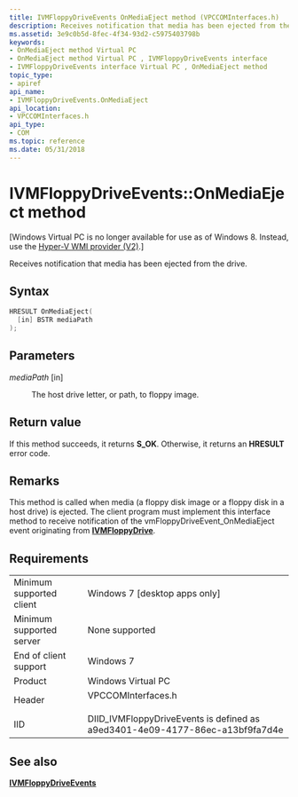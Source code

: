 ```yaml
---
title: IVMFloppyDriveEvents OnMediaEject method (VPCCOMInterfaces.h)
description: Receives notification that media has been ejected from the drive.
ms.assetid: 3e9c0b5d-8fec-4f34-93d2-c5975403798b
keywords:
- OnMediaEject method Virtual PC
- OnMediaEject method Virtual PC , IVMFloppyDriveEvents interface
- IVMFloppyDriveEvents interface Virtual PC , OnMediaEject method
topic_type:
- apiref
api_name:
- IVMFloppyDriveEvents.OnMediaEject
api_location:
- VPCCOMInterfaces.h
api_type:
- COM
ms.topic: reference
ms.date: 05/31/2018
---
```


# IVMFloppyDriveEvents::OnMediaEject method

\[Windows Virtual PC is no longer available for use as of Windows 8. Instead, use the [Hyper-V WMI provider (V2)](/windows/desktop/HyperV_v2/windows-virtualization-portal).\]

Receives notification that media has been ejected from the drive.

## Syntax


```C++
HRESULT OnMediaEject(
  [in] BSTR mediaPath
);
```



## Parameters

<dl> <dt>

*mediaPath* \[in\]
</dt> <dd>

The host drive letter, or path, to floppy image.

</dd> </dl>

## Return value

If this method succeeds, it returns **S\_OK**. Otherwise, it returns an **HRESULT** error code.

## Remarks

This method is called when media (a floppy disk image or a floppy disk in a host drive) is ejected. The client program must implement this interface method to receive notification of the vmFloppyDriveEvent\_OnMediaEject event originating from [**IVMFloppyDrive**](ivmfloppydrive.md).

## Requirements



|                                     |                                                                                               |
|-------------------------------------|-----------------------------------------------------------------------------------------------|
| Minimum supported client<br/> | Windows 7 \[desktop apps only\]<br/>                                                    |
| Minimum supported server<br/> | None supported<br/>                                                                     |
| End of client support<br/>    | Windows 7<br/>                                                                          |
| Product<br/>                  | Windows Virtual PC<br/>                                                                 |
| Header<br/>                   | <dl> <dt>VPCCOMInterfaces.h</dt> </dl> |
| IID<br/>                      | DIID\_IVMFloppyDriveEvents is defined as a9ed3401-4e09-4177-86ec-a13bf9fa7d4e<br/>      |



## See also

<dl> <dt>

[**IVMFloppyDriveEvents**](ivmfloppydriveevents.md)
</dt> </dl>

 

